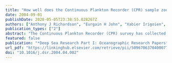 ```yaml
---
title: "How well does the Continuous Plankton Recorder (CPR) sample zooplankton? A comparison with the Longhurst Hardy Plankton Recorder (LHPR) in the northeast Atlantic"
date: 2004-09-01
publishDate: 2020-05-05T23:38:55.028267Z
authors: ["Anthony J Richardson", "Eurgain H John", "Xabier Irigoien", "Roger P Harris", "Graeme C Hays"]
publication_types: ["2"]
abstract: "The Continuous Plankton Recorder (CPR) survey has collected data on basin-scale zooplankton abundance in the North Atlantic since the 1930s. These data have been used in many studies to elucidate seasonal patterns and long-term change in plankton populations, as well as more recently to validate ecosystem models. There has, however, been relatively little comparison of the data from the CPR with that from other samplers. In this study we compare zooplankton abundance estimated from the CPR in the northeast Atlantic with near-surface samples collected by a Longhurst-Hardy Plankton Recorder (LHPR) at Ocean Weather Station India (59 N, 19 W) between 1971 and 1975. Comparisons were made for six common copepods in the region: Acartia clausi, Calanus ﬁnmarchicus, Euchaeta norvegica, Metridia lucens, Oithona sp., and Pleuromamma robusta. Seasonal cycles based on CPR data were similar to those recorded by the LHPR. Differences in absolute abundances were apparent, however, with the CPR underestimating abundances by a factor of between 5 and 40, with the exception of A. clausi. Active avoidance by zooplankton is thought to be responsible. This avoidance is species speciﬁc, so that care must be taken describing communities, as the CPR emphasises those species that are preferentially caught, a problem common to many plankton samplers."
featured: false
publication: "*Deep Sea Research Part I: Oceanographic Research Papers*"
url_pdf: "https://linkinghub.elsevier.com/retrieve/pii/S0967063704000779"
doi: "10.1016/j.dsr.2004.04.002"
---
```


